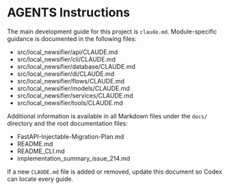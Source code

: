 # AGENTS Instructions

The main development guide for this project is `claude.md`. Module-specific guidance is documented in the following files:
- src/local_newsifier/api/CLAUDE.md
- src/local_newsifier/cli/CLAUDE.md
- src/local_newsifier/database/CLAUDE.md
- src/local_newsifier/di/CLAUDE.md
- src/local_newsifier/flows/CLAUDE.md
- src/local_newsifier/models/CLAUDE.md
- src/local_newsifier/services/CLAUDE.md
- src/local_newsifier/tools/CLAUDE.md

Additional information is available in all Markdown files under the `docs/` directory and the root documentation files:
- FastAPI-Injectable-Migration-Plan.md
- README.md
- README_CLI.md
- implementation_summary_issue_214.md

If a new `CLAUDE.md` file is added or removed, update this document so Codex can locate every guide.
